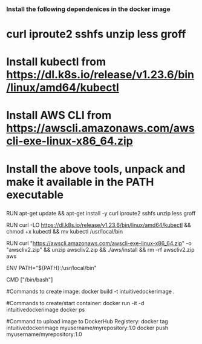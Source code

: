 ### Install the following dependenices in the docker image
# 
# curl iproute2 sshfs unzip less groff 
# Install kubectl from https://dl.k8s.io/release/v1.23.6/bin/linux/amd64/kubectl
#
# Install AWS CLI from https://awscli.amazonaws.com/awscli-exe-linux-x86_64.zip
# 
# Install the above tools, unpack and make it available in the PATH executable
###

RUN apt-get update && apt-get install -y curl iproute2 sshfs unzip less groff

RUN curl -LO https://dl.k8s.io/release/v1.23.6/bin/linux/amd64/kubectl &&  chmod +x kubectl && mv kubectl /usr/local/bin

RUN curl "https://awscli.amazonaws.com/awscli-exe-linux-x86_64.zip" -o "awscliv2.zip" && unzip awscliv2.zip && ./aws/install && rm -rf awscliv2.zip aws

ENV PATH="${PATH}:/usr/local/bin"

CMD ["/bin/bash"]

#Commands to create image:
docker build -t intuitivedockerimage .

#Commands to create/start container:
docker run -it -d intuitivedockerimage
docker ps

#Command to upload image to DockerHub Registery:
docker tag intuitivedockerimage myusername/myrepository:1.0
docker push myusername/myrepository:1.0

